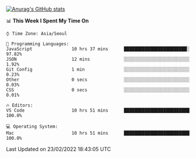 
<!--
**BHyeonKim/BHyeonKim** is a ✨ _special_ ✨ repository because its `README.md` (this file) appears on your GitHub profile.

Here are some ideas to get you started:

- 🔭 I’m currently working on ...
- 🌱 I’m currently learning ...
- 👯 I’m looking to collaborate on ...
- 🤔 I’m looking for help with ...
- 💬 Ask me about ...
- 📫 How to reach me: ...
- 😄 Pronouns: ...
- ⚡ Fun fact: ...
-->
[![Anurag's GitHub stats](https://github-readme-stats.vercel.app/api?username=BHyeonKim&show_icons=true&theme=dark)
](https://github.com/anuraghazra/github-readme-stats)
<!--START_SECTION:waka-->
📊 **This Week I Spent My Time On** 

```text
⌚︎ Time Zone: Asia/Seoul

💬 Programming Languages: 
JavaScript               10 hrs 37 mins      ████████████████████████░   97.82% 
JSON                     12 mins             ░░░░░░░░░░░░░░░░░░░░░░░░░   1.92% 
Git Config               1 min               ░░░░░░░░░░░░░░░░░░░░░░░░░   0.23% 
Other                    0 secs              ░░░░░░░░░░░░░░░░░░░░░░░░░   0.03% 
CSS                      0 secs              ░░░░░░░░░░░░░░░░░░░░░░░░░   0.01%

🔥 Editors: 
VS Code                  10 hrs 51 mins      █████████████████████████   100.0%

💻 Operating System: 
Mac                      10 hrs 51 mins      █████████████████████████   100.0%

```


 Last Updated on 23/02/2022 18:43:05 UTC
<!--END_SECTION:waka-->

